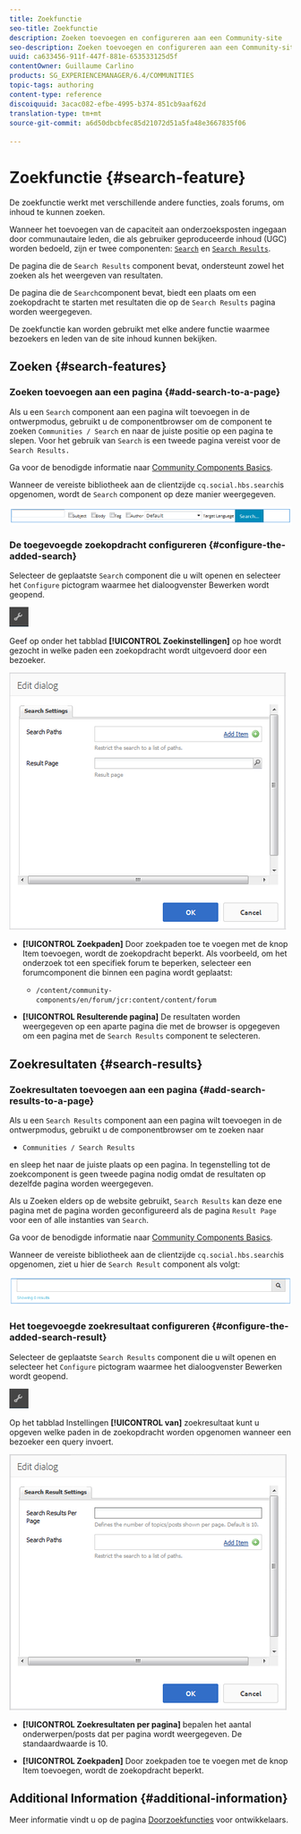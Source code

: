 ```yaml
---
title: Zoekfunctie
seo-title: Zoekfunctie
description: Zoeken toevoegen en configureren aan een Community-site
seo-description: Zoeken toevoegen en configureren aan een Community-site
uuid: ca633456-911f-447f-881e-653533125d5f
contentOwner: Guillaume Carlino
products: SG_EXPERIENCEMANAGER/6.4/COMMUNITIES
topic-tags: authoring
content-type: reference
discoiquuid: 3acac082-efbe-4995-b374-851cb9aaf62d
translation-type: tm+mt
source-git-commit: a6d50dbcbfec85d21072d51a5fa48e3667835f06

---
```



# Zoekfunctie {#search-feature}

De zoekfunctie werkt met verschillende andere functies, zoals forums, om inhoud te kunnen zoeken.

Wanneer het toevoegen van de capaciteit aan onderzoeksposten ingegaan door communautaire leden, die als gebruiker geproduceerde inhoud (UGC) worden bedoeld, zijn er twee componenten: [ `Search`](#search-features) en [ `Search Results`](#search-results).

De pagina die de `Search Results` component bevat, ondersteunt zowel het zoeken als het weergeven van resultaten.

De pagina die de `Search`component bevat, biedt een plaats om een zoekopdracht te starten met resultaten die op de `Search Results` pagina worden weergegeven.

De zoekfunctie kan worden gebruikt met elke andere functie waarmee bezoekers en leden van de site inhoud kunnen bekijken.

## Zoeken {#search-features}

### Zoeken toevoegen aan een pagina {#add-search-to-a-page}

Als u een `Search` component aan een pagina wilt toevoegen in de ontwerpmodus, gebruikt u de componentbrowser om de component te zoeken `Communities / Search` en naar de juiste positie op een pagina te slepen. Voor het gebruik van `Search` is een tweede pagina vereist voor de `Search Results.`

Ga voor de benodigde informatie naar [Community Components Basics](basics.md).

Wanneer de vereiste bibliotheek aan de clientzijde `cq.social.hbs.search`is opgenomen, wordt de `Search` component op deze manier weergegeven.

![chlimage_1-373](assets/chlimage_1-373.png)

### De toegevoegde zoekopdracht configureren {#configure-the-added-search}

Selecteer de geplaatste `Search` component die u wilt openen en selecteer het `Configure` pictogram waarmee het dialoogvenster Bewerken wordt geopend.

![chlimage_1-374](assets/chlimage_1-374.png)

Geef op onder het tabblad **[!UICONTROL Zoekinstellingen]** op hoe wordt gezocht in welke paden een zoekopdracht wordt uitgevoerd door een bezoeker.

![chlimage_1-375](assets/chlimage_1-375.png)

* **[!UICONTROL Zoekpaden]** Door zoekpaden toe te voegen met de knop Item toevoegen, wordt de zoekopdracht beperkt. Als voorbeeld, om het onderzoek tot een specifiek forum te beperken, selecteer een forumcomponent die binnen een pagina wordt geplaatst:

   * `/content/community-components/en/forum/jcr:content/content/forum`

* **[!UICONTROL Resulterende pagina]** De resultaten worden weergegeven op een aparte pagina die met de browser is opgegeven om een pagina met de `Search Results` component te selecteren.

## Zoekresultaten {#search-results}

### Zoekresultaten toevoegen aan een pagina {#add-search-results-to-a-page}

Als u een `Search Results` component aan een pagina wilt toevoegen in de ontwerpmodus, gebruikt u de componentbrowser om te zoeken naar

* `Communities / Search Results`

en sleep het naar de juiste plaats op een pagina. In tegenstelling tot de zoekcomponent is geen tweede pagina nodig omdat de resultaten op dezelfde pagina worden weergegeven.

Als u Zoeken elders op de website gebruikt, `Search Results` kan deze ene pagina met de pagina worden geconfigureerd als de pagina `Result Page` voor een of alle instanties van `Search`.

Ga voor de benodigde informatie naar [Community Components Basics](basics.md).

Wanneer de vereiste bibliotheek aan de clientzijde `cq.social.hbs.search`is opgenomen, ziet u hier de `Search Result` component als volgt:

![chlimage_1-376](assets/chlimage_1-376.png)

### Het toegevoegde zoekresultaat configureren {#configure-the-added-search-result}

Selecteer de geplaatste `Search Results` component die u wilt openen en selecteer het `Configure` pictogram waarmee het dialoogvenster Bewerken wordt geopend.

![chlimage_1-377](assets/chlimage_1-377.png)

Op het tabblad Instellingen **[!UICONTROL van]** zoekresultaat kunt u opgeven welke paden in de zoekopdracht worden opgenomen wanneer een bezoeker een query invoert.

![chlimage_1-378](assets/chlimage_1-378.png)

* **[!UICONTROL Zoekresultaten per pagina]** bepalen het aantal onderwerpen/posts dat per pagina wordt weergegeven. De standaardwaarde is 10.

* **[!UICONTROL Zoekpaden]** Door zoekpaden toe te voegen met de knop Item toevoegen, wordt de zoekopdracht beperkt.

## Additional Information {#additional-information}

Meer informatie vindt u op de pagina [Doorzoekfuncties](search-implementation.md) voor ontwikkelaars.
